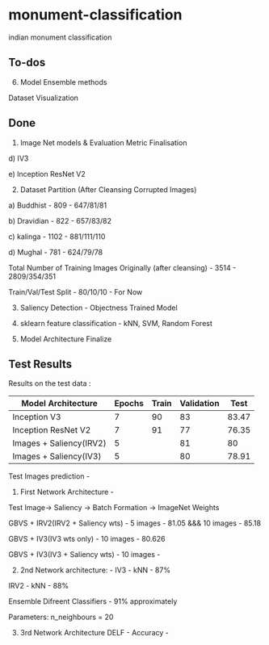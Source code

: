 # monument-classification
indian monument classification

## To-dos

6) Model Ensemble methods

Dataset Visualization

## Done

1) Image Net models & Evaluation Metric Finalisation

d) IV3

e) Inception ResNet V2 

2) Dataset Partition (After Cleansing Corrupted Images)

a) Buddhist - 809 - 647/81/81

b) Dravidian - 822 - 657/83/82

c) kalinga - 1102 - 881/111/110

d) Mughal  - 781 - 624/79/78

Total Number of Training Images Originally (after cleansing) - 3514 - 2809/354/351

Train/Val/Test Split - 80/10/10 - For Now

3) Saliency Detection - Objectness Trained Model

4) sklearn feature classification - kNN, SVM, Random Forest

5) Model Architecture Finalize

## Test Results
Results on the test data :

Model Architecture| Epochs | Train | Validation | Test
------------- | -------- | ---------  | ---------- | ----------
Inception V3  | 7| 90 | 83|83.47
Inception ResNet V2  | 7| 91 |77 |76.35
Images + Saliency(IRV2)|5||81|80
Images + Saliency(IV3)|5||80|78.91

Test Images prediction - 

1) First Network Architecture - 

Test Image-> Saliency -> Batch Formation -> ImageNet Weights

GBVS + IRV2(IRV2 + Saliency wts) - 5 images - 81.05 &&& 10 images - 85.18

GBVS + IV3(IV3 wts only) - 10 images - 80.626

GBVS + IV3(IV3 + Saliency wts) - 10 images - 



2) 2nd Network architecture: - 
IV3 - kNN - 87% 

IRV2 - kNN - 88%

Ensemble Difreent Classifiers - 91% approximately

Parameters: n_neighbours = 20

3) 3rd Network Architecture
DELF - Accuracy - 
